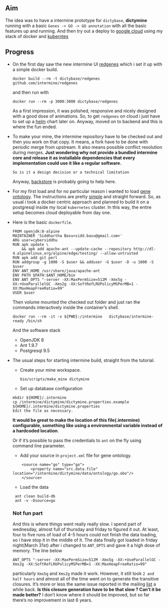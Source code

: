 ## Aim  
The idea was to have a intermine prototype for `dictybase`, __dictymine__
running with a basic `Genes -> GO -> GO annotation` with all the basic features
up and running. And then try out a deploy to [google
cloud](https://cloud.google.com/) using my stack of docker and
[kuberntes](https://kubernetes.io/)

## Progress
* On the first day saw the new intermine UI
  [redgenes](https://github.com/intermine/redgenes) which i set it up with a simple
  docker build.

  ```
  docker build --rm -t dictybase/redgenes github.com/intermine/redgenes
  ```

  and then run with 

  ```
  docker run --rm -p 3000:3000 dictybase/redgenes
  ```

  As a first impression, it was polished, responsive and nicely designed with a good dose of animations.
  So, to get `redgenes` on cloud i just have to set up a [helm](https://github.com/kubernetes/helm)
  chart later on.
  Anyway, moved on to backend and this is where the fun ended.

* To make your mine, the intermine repository have to be checked out and then
  you work on that copy. It means, a fork have to be done with periodic
  merge from upstream. It also means possible conflict resolution during
  merges. __Just wondering why not provide a bundled intermine core and release it
  as installable dependencies that every implementation could use it like a regular
  software.__ 

  ```
  So is it a design decision or a technical limitation
  ```
  Anyway, [backstore](https://github.com/1egoman/backstroke) is probably going to help here.

* For my first load and for no particular reason i wanted to load [gene
  ontology](http://obofoundry.org/ontology/go.html). The instructions are
  pretty
  [simple](http://intermine.readthedocs.io/en/latest/database/data-sources/library/go/go-obo/)
  and straight forward. So, as usual i took a docker centric approach and
  planned to build it on a postgresql inside my local `kubernetes` cluster. In
  this way, the entire setup becomes cloud deployable from day one.

* Here is the basic `dockerfile`.

    ```
    FROM openjdk:8-alpine
    MAINTAINER 'Siddhartha Basu<sidd.basu@gmail.com>'
    ARG user=cybersiddhu
    RUN apk update \
        && apk add apache-ant --update-cache --repository http://dl-4.alpinelinux.org/alpine/edge/testing/ --allow-untrusted
    RUN apk add git perl
    RUN addgroup -g 1000 -S $user && adduser -G $user -D -u 1000 -S $user
    ENV ANT_HOME /usr/share/java/apache-ant 
    ENV PATH $PATH:$ANT_HOME/bin
    ENV ANT_OPTS "-server -XX:MaxPermSize=512M -Xmx5g -XX:+UseParallelGC -Xms2g -XX:SoftRefLRUPolicyMSPerMB=1 -XX:MaxHeapFreeRatio=99"
    USER $user
    ```

    Then volume mounted the checked out folder and just ran the commands interactively inside the container’s shell.
    ```
    docker run --rm -it -v ${PWD}:/intermine   dictybase/intermine-ready /bin/sh
    ```

    And the software stack
    
    * OpenJDK 8
    * Ant 1.9.7
    * Postgresql 9.5

* The usual steps for starting intermine build, straight from the tutorial.
  * Create your mine workspace.
    ```
    bio/scripts/make_mine dictymine
    ```
  
  * Set up database configuration
  ```
  mkdir ${HOME}/.intermine
  cp /intermine/dictymine/dictymine.properties.example ${HOME}/.intermine/dictymine.properties
  Edit the file as necessary.
  ```

  __It would be great to make the location of this file(.intermine)
  configurable, something like using a environmental variable instead of a
  hardcoded location__.

  Or if it’s possible to pass the credentials to `ant` on the fly using command line parameter.

  * Add your source in `project.xml` file for gene ontology.
  ```
      <source name="go" type="go">
          <property name="src.data.file" location="/intermine/dictymine/data/ontology/go.obo"/>
      </source>
  ```

  * Load the data
  ```
   ant clean build-db
   ant -v -Dsource=go
  ```

  ### Not fun part
  And this is where things went really really slow. I spend part of wednesday,
  almost full of thursday and friday to figured it out. At least, four to five runs of load of 4-5 hours
  could not finish the data loading, so i have stop it in the middle of it. 
  The data finally got loaded in friday night(March 31st) after i changed to `ANT_OPTS` and gave it a high
  dose of memory. The line below 
  ```
  ANT_OPTS "-server -XX:MaxPermSize=512M -Xmx5g -XX:+UseParallelGC -Xms2g -XX:SoftRefLRUPolicyMSPerMB=1 -XX:MaxHeapFreeRatio=99"
  ```

  particularly `Xmx5g` and `Xms2g` made it work. However, it still took `2 and
  half hours` and almost all of the time went on to generate the transitive
  closures. It’s more or less the same issue reported in the mailing
  [list](http://gmod.827538.n3.nabble.com/adding-the-GO-source-tp3448770p3448809.html)
  a while back. 
  __Is this closure generation have to be that slow ? Can’t it be  made better?__
  I don’t know where it should be improved, but so far there’s no improvement in last 6 years.
  

  

  


  




